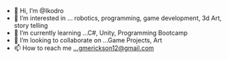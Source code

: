 - 👋 Hi, I’m @Ikodro
- 👀 I’m interested in ... robotics, programming, game development, 3d Art, story telling
- 🌱 I’m currently learning ...C#, Unity, Programming Bootcamp
- 💞️ I’m looking to collaborate on ...Game Projects, Art
- 📫 How to reach me ...gmerickson12@gmail.com

<!---
Ikodro/Ikodro is a ✨ special ✨ repository because its `README.md` (this file) appears on your GitHub profile.
You can click the Preview link to take a look at your changes.
--->
